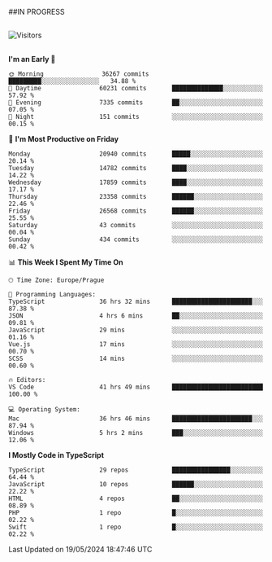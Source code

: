 ##IN PROGRESS
##
![Visitors](https://komarev.com/ghpvc/?username=petrbui&style=for-the-badge&label=Visitors+👀)



##
<!--
[![My GitHub stats](https://github-readme-stats.vercel.app/api?username=petrbui&theme=github_dark)](https://github.com/anuraghazra/github-readme-stats)

[![My wakatime stats](https://github-readme-stats.vercel.app/api/wakatime?username=petrbui&theme=github_dark)](https://github.com/anuraghazra/github-readme-stats)
-->
<!--START_SECTION:waka-->
**I'm an Early 🐤** 

```text
🌞 Morning                36267 commits       █████████░░░░░░░░░░░░░░░░   34.88 % 
🌆 Daytime                60231 commits       ██████████████░░░░░░░░░░░   57.92 % 
🌃 Evening                7335 commits        ██░░░░░░░░░░░░░░░░░░░░░░░   07.05 % 
🌙 Night                  151 commits         ░░░░░░░░░░░░░░░░░░░░░░░░░   00.15 % 
```
📅 **I'm Most Productive on Friday** 

```text
Monday                   20940 commits       █████░░░░░░░░░░░░░░░░░░░░   20.14 % 
Tuesday                  14782 commits       ████░░░░░░░░░░░░░░░░░░░░░   14.22 % 
Wednesday                17859 commits       ████░░░░░░░░░░░░░░░░░░░░░   17.17 % 
Thursday                 23358 commits       ██████░░░░░░░░░░░░░░░░░░░   22.46 % 
Friday                   26568 commits       ██████░░░░░░░░░░░░░░░░░░░   25.55 % 
Saturday                 43 commits          ░░░░░░░░░░░░░░░░░░░░░░░░░   00.04 % 
Sunday                   434 commits         ░░░░░░░░░░░░░░░░░░░░░░░░░   00.42 % 
```


📊 **This Week I Spent My Time On** 

```text
🕑︎ Time Zone: Europe/Prague

💬 Programming Languages: 
TypeScript               36 hrs 32 mins      ██████████████████████░░░   87.38 % 
JSON                     4 hrs 6 mins        ██░░░░░░░░░░░░░░░░░░░░░░░   09.81 % 
JavaScript               29 mins             ░░░░░░░░░░░░░░░░░░░░░░░░░   01.16 % 
Vue.js                   17 mins             ░░░░░░░░░░░░░░░░░░░░░░░░░   00.70 % 
SCSS                     14 mins             ░░░░░░░░░░░░░░░░░░░░░░░░░   00.60 % 

🔥 Editors: 
VS Code                  41 hrs 49 mins      █████████████████████████   100.00 % 

💻 Operating System: 
Mac                      36 hrs 46 mins      ██████████████████████░░░   87.94 % 
Windows                  5 hrs 2 mins        ███░░░░░░░░░░░░░░░░░░░░░░   12.06 % 
```

**I Mostly Code in TypeScript** 

```text
TypeScript               29 repos            ████████████████░░░░░░░░░   64.44 % 
JavaScript               10 repos            ██████░░░░░░░░░░░░░░░░░░░   22.22 % 
HTML                     4 repos             ██░░░░░░░░░░░░░░░░░░░░░░░   08.89 % 
PHP                      1 repo              █░░░░░░░░░░░░░░░░░░░░░░░░   02.22 % 
Swift                    1 repo              █░░░░░░░░░░░░░░░░░░░░░░░░   02.22 % 
```




 Last Updated on 19/05/2024 18:47:46 UTC
<!--END_SECTION:waka-->
